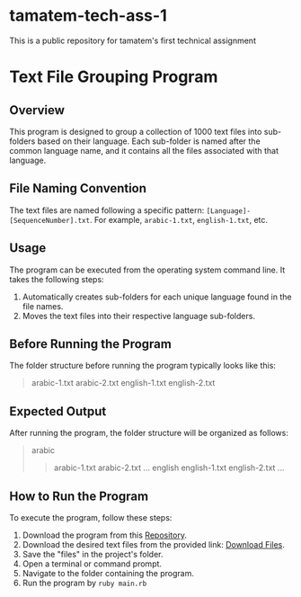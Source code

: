 # tamatem-tech-ass-1
This is a public repository for tamatem's first technical assignment 

# Text File Grouping Program
## Overview
This program is designed to group a collection of 1000 text files into sub-folders based on their language. Each sub-folder is named after the common language name, and it contains all the files associated with that language.

## File Naming Convention
The text files are named following a specific pattern: `[Language]-[SequenceNumber].txt`. For example, `arabic-1.txt`, `english-1.txt`, etc.

## Usage
The program can be executed from the operating system command line. It takes the following steps:

1. Automatically creates sub-folders for each unique language found in the file names.
2. Moves the text files into their respective language sub-folders.
## Before Running the Program
The folder structure before running the program typically looks like this:

> arabic-1.txt
> arabic-2.txt
> english-1.txt
> english-2.txt


## Expected Output
After running the program, the folder structure will be organized as follows:

> arabic
>> arabic-1.txt
>> arabic-2.txt
> ...
> english
>> english-1.txt
>> english-2.txt
> ...


## How to Run the Program
To execute the program, follow these steps:

1. Download the program from this [Repository](https://github.com/omarodeh95/tamatem-tech-ass-1).
1. Download the desired text files from the provided link: [Download Files](https://github.com/Tamatem-Plus/one-k-files).
2. Save the "files" in the project's folder.
3. Open a terminal or command prompt.
4. Navigate to the folder containing the program.
5. Run the program by `ruby main.rb`
	 
